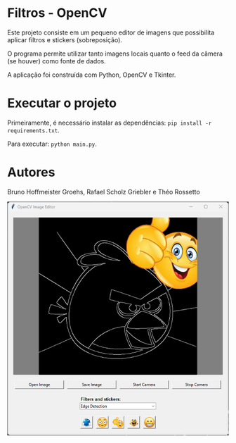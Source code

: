 # Filtros - OpenCV

Este projeto consiste em um pequeno editor de imagens que possibilita aplicar filtros e stickers (sobreposição). 

O programa permite utilizar tanto imagens locais quanto o feed da câmera (se houver) como fonte de dados. 

A aplicação foi construída com Python, OpenCV e Tkinter.

# Executar o projeto

Primeiramente, é necessário instalar as dependências: `pip install -r requirements.txt`.

Para executar: `python main.py`.

# Autores

Bruno Hoffmeister Groehs, Rafael Scholz Griebler e Théo Rossetto

![Screenshot](screenshot.png)
